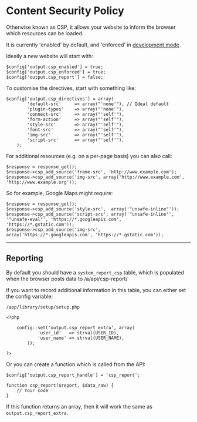 
# Content Security Policy

Otherwise known as CSP, it allows your website to inform the browser which resources can be loaded.

It is currently 'enabled' by default, and 'enforced' in [development mode](../../doc/setup/debug.md).

Ideally a new website will start with:

	$config['output.csp_enabled'] = true;
	$config['output.csp_enforced'] = true;
	$config['output.csp_report'] = false;

To customise the directives, start with something like:

	$config['output.csp_directives'] = array(
			'default-src'     => array("'none'"), // Ideal default
			'plugin-types'    => array("'none'"),
			'connect-src'     => array("'self'"),
			'form-action'     => array("'self'"),
			'style-src'       => array("'self'"),
			'font-src'        => array("'self'"),
			'img-src'         => array("'self'"),
			'script-src'      => array("'self'"),
		);

For additional resources (e.g. on a per-page basis) you can also call:

	$response = response_get();
	$response->csp_add_source('frame-src', 'http://www.example.com');
	$response->csp_add_source('img-src', array('http://www.example.com', 'http://www.example.org'));

So for example, Google Maps might require:

	$response = response_get();
	$response->csp_add_source('style-src',  array('"unsafe-inline"'));
	$response->csp_add_source('script-src', array('"unsafe-inline"', '"unsafe-eval"', 'https://*.googleapis.com', 'https://*.gstatic.com'));
	$response->csp_add_source('img-src',    array('https://*.googleapis.com', 'https://*.gstatic.com'));

---

## Reporting

By default you should have a `system_report_csp` table, which is populated when the browser posts data to /a/api/csp-report/

If you want to record additional information in this table, you can either set the config variable:

	/app/library/setup/setup.php

	<?php

		config::set('output.csp_report_extra', array(
				'user_id'   => strval(USER_ID),
				'user_name' => strval(USER_NAME),
			));

	?>

Or you can create a function which is called from the API:

	$config['output.csp_report_handle'] = 'csp_report';

	function csp_report($report, $data_raw) {
		// Your code
	}

If this function returns an array, then it will work the same as `output.csp_report_extra`.
